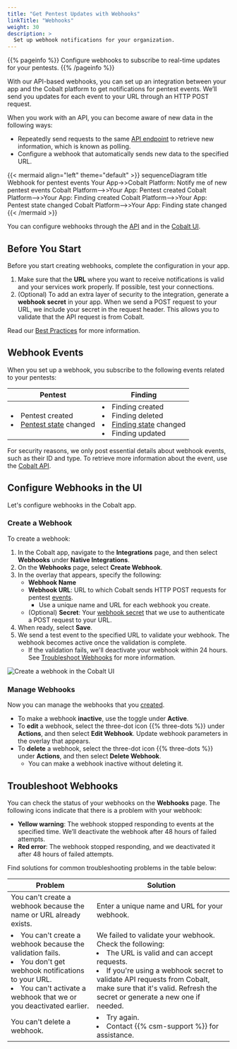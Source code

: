 ```yaml
---
title: "Get Pentest Updates with Webhooks"
linkTitle: "Webhooks"
weight: 30
description: >
  Set up webhook notifications for your organization.
---
```


{{% pageinfo %}}
Configure webhooks to subscribe to real-time updates for your pentests.
{{% /pageinfo %}}

With our API-based webhooks, you can set up an integration between your app and the Cobalt platform to get notifications for pentest events. We’ll send you updates for each event to your URL through an HTTP POST request.

When you work with an API, you can become aware of new data in the following ways:

- Repeatedly send requests to the same [API endpoint](/getting-started/glossary/#api-endpoint) to retrieve new information, which is known as polling.
- Configure a webhook that automatically sends new data to the specified URL.

<!--Update the diagram once new webhook events are released.-->
{{< mermaid align="left" theme="default" >}}
sequenceDiagram
  title Webhook for pentest events
   Your App->>Cobalt Platform: Notify me of new pentest events
   Cobalt Platform-->>Your App: Pentest created
   Cobalt Platform-->>Your App: Finding created
   Cobalt Platform-->>Your App: Pentest state changed
   Cobalt Platform-->>Your App: Finding state changed
{{< /mermaid >}}
<br>

You can configure webhooks through the [API](https://docs.cobalt.io/v2/#webhooks) and in the [Cobalt UI](#configure-webhooks-in-the-ui).
<!-- Provide a link to API docs or API use case. -->

## Before You Start

Before you start creating webhooks, complete the configuration in your app.

1. Make sure that the **URL** where you want to receive notifications is valid and your services work properly. If possible, test your connections.
1. (Optional) To add an extra layer of security to the integration, generate a **webhook secret** in your app. When we send a POST request to your URL, we include your secret in the request header. This allows you to validate that the API request is from Cobalt.

Read our [Best Practices](https://docs.cobalt.io/v2/#best-practices) for more information.

## Webhook Events

When you set up a webhook, you subscribe to the following events related to your pentests:

| Pentest | Finding |
|---|---|
| <li>Pentest created</li><li>[Pentest state](/platform-deep-dive/pentests/pentest-process/pentest-states/) changed</li> | <li>Finding created</li><li>Finding deleted</li><li>[Finding state](/platform-deep-dive/pentests/findings/finding-states/) changed</li><li>Finding updated</li>

For security reasons, we only post essential details about webhook events, such as their ID and type. To retrieve more information about the event, use the [Cobalt API](https://docs.cobalt.io/v2/).

## Configure Webhooks in the UI

Let's configure webhooks in the Cobalt app.

### Create a Webhook

To create a webhook:

1. In the Cobalt app, navigate to the **Integrations** page, and then select **Webhooks** under **Native Integrations**.
1. On the **Webhooks** page, select **Create Webhook**.
1. In the overlay that appears, specify the following:
   - **Webhook Name**
   - **Webhook URL**: URL to which Cobalt sends HTTP POST requests for pentest [events](#webhook-events).
     - Use a unique name and URL for each webhook you create.
   - (Optional) **Secret**: Your [webhook secret](#before-you-start) that we use to authenticate a POST request to your URL.
1. When ready, select **Save**.
1. We send a test event to the specified URL to validate your webhook. The webhook becomes active once the validation is complete.
   - If the validation fails, we'll deactivate your webhook within 24 hours. See [Troubleshoot Webhooks](#troubleshoot-webhooks) for more information.

![Create a webhook in the Cobalt UI](/integrations/CreateWebhook1.png "Create a webhook in the Cobalt UI")

### Manage Webhooks

Now you can manage the webhooks that you [created](#create-a-webhook).

- To make a webhook **inactive**, use the toggle under **Active**.
- To **edit** a webhook, select the three-dot icon {{% three-dots %}} under **Actions**, and then select **Edit Webhook**. Update webhook parameters in the overlay that appears.
- To **delete** a webhook, select the three-dot icon {{% three-dots %}} under **Actions**, and then select **Delete Webhook**.
  - You can make a webhook inactive without deleting it.

## Troubleshoot Webhooks

You can check the status of your webhooks on the **Webhooks** page. The following icons indicate that there is a problem with your webhook:

- **Yellow warning**: The webhook stopped responding to events at the specified time. We’ll deactivate the webhook after 48 hours of failed attempts.
- **Red error**: The webhook stopped responding, and we deactivated it after 48 hours of failed attempts.

Find solutions for common troubleshooting problems in the table below:

| Problem | Solution |
|---|---|
| You can't create a webhook because the name or URL already exists. | Enter a unique name and URL for your webhook. |
| <li>You can't create a webhook because the validation fails.</li><li>You don't get webhook notifications to your URL.</li><li>You can't activate a webhook that we or you deactivated earlier.</li> | We failed to validate your webhook. Check the following:<li>The URL is valid and can accept requests.</li><li>If you're using a webhook secret to validate API requests from Cobalt, make sure that it's valid. Refresh the secret or generate a new one if needed.</li>|
| You can't delete a webhook. | <li>Try again.</li><li>Contact {{% csm-support %}} for assistance.</li> |
